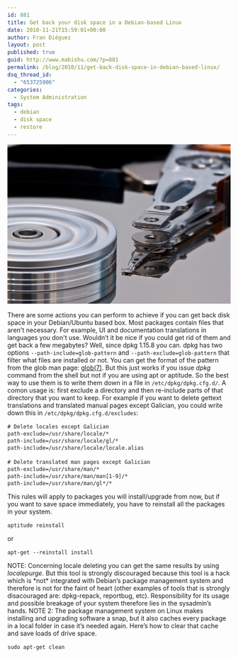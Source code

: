 ```yaml
---
id: 881
title: Get back your disk space in a Debian-based Linux
date: 2010-11-21T15:59:01+00:00
author: Fran Diéguez
layout: post
published: true
guid: http://www.mabishu.com/?p=881
permalink: /blog/2010/11/get-back-disk-space-in-debian-based-linux/
dsq_thread_id:
  - "653725906"
categories:
  - System Administration
tags:
  - debian
  - disk space
  - restore
---
```


<img src="./4242576451_39b4be5d76_c.jpg" title=" Disk image from http://www.flickr.com/photos/beercoaster/4242576451/" />

There are some actions you can perform to achieve if you can get back disk space in your Debian/Ubuntu based box. Most packages contain files that aren't necessary. For example, UI and documentation translations in
languages you don't use. Wouldn’t it be nice if you could get rid of them and get back a few megabytes? Well, since dpkg 1.15.8 you can. dpkg has two options `--path-include=glob-pattern` and `--path-exclude=glob-pattern` that filter what files are installed or not. You can get the format of the pattern from the glob man page:
[glob(7)](http://man.cx/glob%287%29). But this just works if you issue *dpkg* command from the shell but not if you are using apt or aptitude. So the best way to use them is to write them down in a file in `/etc/dpkg/dpkg.cfg.d/`. A comon usage is: first exclude a directory and then re-include parts of that directory that you want to keep. For example if you want to delete gettext translations and translated manual pages except Galician, you could write down this in `/etc/dpkg/dpkg.cfg.d/excludes`:

    # Delete locales except Galician
    path-exclude=/usr/share/locale/*
    path-include=/usr/share/locale/gl/*
    path-include=/usr/share/locale/locale.alias

    # Delete translated man pages except Galician
    path-exclude=/usr/share/man/*
    path-include=/usr/share/man/man[1-9]/*
    path-include=/usr/share/man/gl*/*

This rules will apply to packages you will install/upgrade from now, but
if you want to save space immediately, you have to reinstall all the
packages in your system.

    aptitude reinstall

or

    apt-get --reinstall install

NOTE: Concerning locale deleting you can get the same results by using
*localepurge*. But this tool is strongly discouraged because this tool
is a hack which is \*not\* integrated with Debian’s package management
system and therefore is not for the faint of heart (other examples of
tools that is strongly disacouraged are: dpkg-repack, reportbug, etc).
Responsibility for its usage and possible breakage of your system
therefore lies in the sysadmin’s hands. NOTE 2: The package management
system on Linux makes installing and upgrading software a snap, but it
also caches every package in a local folder in case it’s needed again.
Here’s how to clear that cache and save loads of drive space.

    sudo apt-get clean